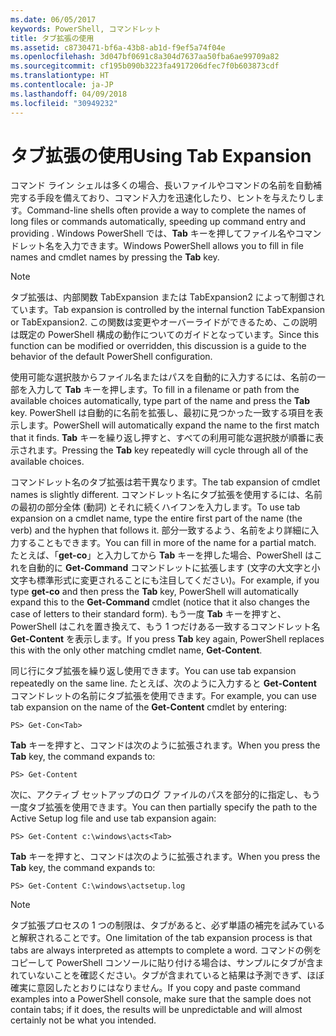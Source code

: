 ```yaml
---
ms.date: 06/05/2017
keywords: PowerShell, コマンドレット
title: タブ拡張の使用
ms.assetid: c8730471-bf6a-43b8-ab1d-f9ef5a74f04e
ms.openlocfilehash: 3d047bf0691c8a304d7637aa50fba6ae99709a82
ms.sourcegitcommit: cf195b090b3223fa4917206dfec7f0b603873cdf
ms.translationtype: HT
ms.contentlocale: ja-JP
ms.lasthandoff: 04/09/2018
ms.locfileid: "30949232"
---
```

# <a name="using-tab-expansion"></a><span data-ttu-id="c65dd-103">タブ拡張の使用</span><span class="sxs-lookup"><span data-stu-id="c65dd-103">Using Tab Expansion</span></span>

<span data-ttu-id="c65dd-104">コマンド ライン シェルは多くの場合、長いファイルやコマンドの名前を自動補完する手段を備えており、コマンド入力を迅速化したり、ヒントを与えたりします。</span><span class="sxs-lookup"><span data-stu-id="c65dd-104">Command-line shells often provide a way to complete the names of long files or commands automatically, speeding up command entry and providing .</span></span> <span data-ttu-id="c65dd-105">Windows PowerShell では、**Tab** キーを押してファイル名やコマンドレット名を入力できます。</span><span class="sxs-lookup"><span data-stu-id="c65dd-105">Windows PowerShell allows you to fill in file names and cmdlet names by pressing the **Tab** key.</span></span>

> [!NOTE]
> <span data-ttu-id="c65dd-106">タブ拡張は、内部関数 TabExpansion または TabExpansion2 によって制御されています。</span><span class="sxs-lookup"><span data-stu-id="c65dd-106">Tab expansion is controlled by the internal function TabExpansion or TabExpansion2.</span></span> <span data-ttu-id="c65dd-107">この関数は変更やオーバーライドができるため、この説明は既定の PowerShell 構成の動作についてのガイドとなっています。</span><span class="sxs-lookup"><span data-stu-id="c65dd-107">Since this function can be modified or overridden, this discussion is a guide to the behavior of the default PowerShell configuration.</span></span>

<span data-ttu-id="c65dd-108">使用可能な選択肢からファイル名またはパスを自動的に入力するには、名前の一部を入力して **Tab** キーを押します。</span><span class="sxs-lookup"><span data-stu-id="c65dd-108">To fill in a filename or path from the available choices automatically, type part of the name and press the **Tab** key.</span></span> <span data-ttu-id="c65dd-109">PowerShell は自動的に名前を拡張し、最初に見つかった一致する項目を表示します。</span><span class="sxs-lookup"><span data-stu-id="c65dd-109">PowerShell will automatically expand the name to the first match that it finds.</span></span> <span data-ttu-id="c65dd-110">**Tab** キーを繰り返し押すと、すべての利用可能な選択肢が順番に表示されます。</span><span class="sxs-lookup"><span data-stu-id="c65dd-110">Pressing the **Tab** key repeatedly will cycle through all of the available choices.</span></span>

<span data-ttu-id="c65dd-111">コマンドレット名のタブ拡張は若干異なります。</span><span class="sxs-lookup"><span data-stu-id="c65dd-111">The tab expansion of cmdlet names is slightly different.</span></span> <span data-ttu-id="c65dd-112">コマンドレット名にタブ拡張を使用するには、名前の最初の部分全体 (動詞) とそれに続くハイフンを入力します。</span><span class="sxs-lookup"><span data-stu-id="c65dd-112">To use tab expansion on a cmdlet name, type the entire first part of the name (the verb) and the hyphen that follows it.</span></span> <span data-ttu-id="c65dd-113">部分一致するよう、名前をより詳細に入力することもできます。</span><span class="sxs-lookup"><span data-stu-id="c65dd-113">You can fill in more of the name for a partial match.</span></span> <span data-ttu-id="c65dd-114">たとえば、「**get-co**」と入力してから **Tab** キーを押した場合、PowerShell はこれを自動的に **Get-Command** コマンドレットに拡張します (文字の大文字と小文字も標準形式に変更されることにも注目してください)。</span><span class="sxs-lookup"><span data-stu-id="c65dd-114">For example, if you type **get-co** and then press the **Tab** key, PowerShell will automatically expand this to the **Get-Command** cmdlet (notice that it also changes the case of letters to their standard form).</span></span> <span data-ttu-id="c65dd-115">もう一度 **Tab** キーを押すと、PowerShell はこれを置き換えて、もう 1 つだけある一致するコマンドレット名 **Get-Content** を表示します。</span><span class="sxs-lookup"><span data-stu-id="c65dd-115">If you press **Tab** key again, PowerShell replaces this with the only other matching cmdlet name, **Get-Content**.</span></span>

<span data-ttu-id="c65dd-116">同じ行にタブ拡張を繰り返し使用できます。</span><span class="sxs-lookup"><span data-stu-id="c65dd-116">You can use tab expansion repeatedly on the same line.</span></span> <span data-ttu-id="c65dd-117">たとえば、次のように入力すると **Get-Content** コマンドレットの名前にタブ拡張を使用できます。</span><span class="sxs-lookup"><span data-stu-id="c65dd-117">For example, you can use tab expansion on the name of the **Get-Content** cmdlet by entering:</span></span>

```
PS> Get-Con<Tab>
```

<span data-ttu-id="c65dd-118">**Tab** キーを押すと、コマンドは次のように拡張されます。</span><span class="sxs-lookup"><span data-stu-id="c65dd-118">When you press the **Tab** key, the command expands to:</span></span>

```
PS> Get-Content
```

<span data-ttu-id="c65dd-119">次に、アクティブ セットアップのログ ファイルのパスを部分的に指定し、もう一度タブ拡張を使用できます。</span><span class="sxs-lookup"><span data-stu-id="c65dd-119">You can then partially specify the path to the Active Setup log file and use tab expansion again:</span></span>

```
PS> Get-Content c:\windows\acts<Tab>
```

<span data-ttu-id="c65dd-120">**Tab** キーを押すと、コマンドは次のように拡張されます。</span><span class="sxs-lookup"><span data-stu-id="c65dd-120">When you press the **Tab** key, the command expands to:</span></span>

```
PS> Get-Content C:\windows\actsetup.log
```

> [!NOTE]
> <span data-ttu-id="c65dd-121">タブ拡張プロセスの 1 つの制限は、タブがあると、必ず単語の補完を試みていると解釈されることです。</span><span class="sxs-lookup"><span data-stu-id="c65dd-121">One limitation of the tab expansion process is that tabs are always interpreted as attempts to complete a word.</span></span> <span data-ttu-id="c65dd-122">コマンドの例をコピーして PowerShell コンソールに貼り付ける場合は、サンプルにタブが含まれていないことを確認ください。タブが含まれていると結果は予測できず、ほぼ確実に意図したとおりにはなりません。</span><span class="sxs-lookup"><span data-stu-id="c65dd-122">If you copy and paste command examples into a PowerShell console, make sure that the sample does not contain tabs; if it does, the results will be unpredictable and will almost certainly not be what you intended.</span></span>